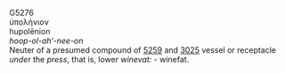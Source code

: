 G5276  
ὑπολήνιον  
hupolēnion  
*hoop-ol-ah‘-nee-on*  
Neuter of a presumed compound of [5259](g5259) and [3025](g3025) vessel
or receptacle *under* the *press*, that is, lower *winevat:* -
winefat.  
